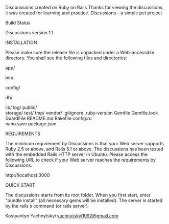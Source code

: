 

Discuussions created on Ruby on Rails 
Thanks for viewing the discussions, it was created for learning and practice. Discussions - a simple pet project

Build Status

Discussions version 1.1

INSTALLATION

Please make sure the release file is unpacked under a Web-accessible directory. You shall see the following files and directories:

app/  

bin/  

config/  

db/  

lib/
log/
public/  
storage/
test/
tmp/
vendor/
.gitignore
.ruby-version
Gemfile
Gemfile.lock  
GuardFile
README.md
Rakefile
config.ru  
nano.save
package.json

REQUIREMENTS

The minimum requirement by Discussions is that your Web server supports Ruby 2.5 or above, and Rails 5.1 or above. The discussions has been tested with the embedded Rails HTTP server in Ubuntu. Please access the following URL to check if your Web server reaches the requirements by Discussions:

http://localhost:3000

QUICK START

The discussions starts from its root folder. When you first start, enter "bundle install" (all necessary gems will be installed). The server is started by the rails s command (or rails server)

Kostyantyn Yachnytskyi yachnytskyi1992@gmail.com

